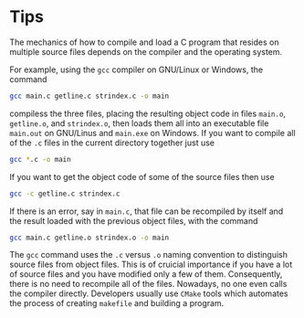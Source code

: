 # Tips

The mechanics of how to compile and load a C program that resides on multiple source files depends on the compiler and the operating system.

For example, using the `gcc` compiler on GNU/Linux or Windows, the command

```bash
gcc main.c getline.c strindex.c -o main
```
    
compiless the three files, placing the resulting object code in files `main.o`, `getline.o`, and `strindex.o`, then loads them all into an executable file `main.out` on GNU/Linus and `main.exe` on Windows. If you want to compile all of the `.c` files in the current directory together just use

```bash
gcc *.c -o main
```
    
 If you want to get the object code of some of the source files then use

```bash
gcc -c getline.c strindex.c
```

If there is an error, say in `main.c`, that file can be recompiled by itself and the result loaded with the previous object files, with the command

```bash
gcc main.c getline.o strindex.o -o main
```

The `gcc` command uses the `.c` versus `.o` naming convention to distinguish source files from object files. This is of cruicial importance if you have a lot of source files and you have modified only a few of them. Consequently, there is no need to recompile all of the files. Nowadays, no one even calls the compiler directly. Developers usually use `CMake` tools which automates the process of creating `makefile` and building a program.
